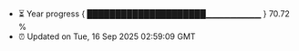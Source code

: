 - ⏳ Year progress { █████████████████████▁▁▁▁▁▁▁▁▁ } 70.72 %
- ⏰ Updated on Tue, 16 Sep 2025 02:59:09 GMT

